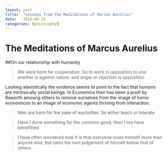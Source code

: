 ```yaml
---
layout: post
title:  "Lessons from the Meditations of Marcus Aurelius"
date:   2019-06-25
categories: [philosophy]
---
```


<h1>The Meditations of Marcus Aurelius</h1>

##On our relationship with humanity 

> We were born for cooperation. So to work in opposition to one another is against nature: and anger or rejection is opposition 

Looking atavistically the evidence seems to point to the fact that humans are intrinsically social beings. In Economics their has been a push by Raworth amoung others to remove ourselves from the image of homo economicus to an image of economic agents thriving from interaction.

> Men are born for the sake of eachother. So either teach or tolerate 

> Have I done something for the common good, then I too have benefitted 

> I have often wondered how it is that everyone loves himself more than anyone else, but rates his own judgement of himself below that of others 

